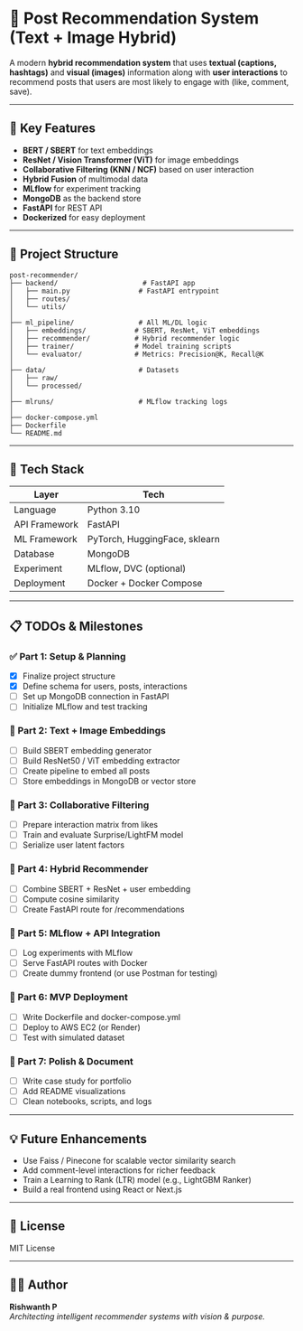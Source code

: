 # 📌 Post Recommendation System (Text + Image Hybrid)

A modern **hybrid recommendation system** that uses **textual (captions, hashtags)** and **visual (images)** information along with **user interactions** to recommend posts that users are most likely to engage with (like, comment, save).

---

## 🧠 Key Features

- **BERT / SBERT** for text embeddings
- **ResNet / Vision Transformer (ViT)** for image embeddings
- **Collaborative Filtering (KNN / NCF)** based on user interaction
- **Hybrid Fusion** of multimodal data
- **MLflow** for experiment tracking
- **MongoDB** as the backend store
- **FastAPI** for REST API
- **Dockerized** for easy deployment

---

## 📁 Project Structure

```
post-recommender/
├── backend/                     # FastAPI app
│   ├── main.py                 # FastAPI entrypoint
│   ├── routes/
│   └── utils/
│
├── ml_pipeline/                # All ML/DL logic
│   ├── embeddings/            # SBERT, ResNet, ViT embeddings
│   ├── recommender/           # Hybrid recommender logic
│   ├── trainer/               # Model training scripts
│   └── evaluator/             # Metrics: Precision@K, Recall@K
│
├── data/                       # Datasets
│   ├── raw/
│   └── processed/
│
├── mlruns/                     # MLflow tracking logs
│
├── docker-compose.yml
├── Dockerfile
└── README.md
```

---

## 🚀 Tech Stack

| Layer         | Tech                          |
|---------------|-------------------------------|
| Language      | Python 3.10                   |
| API Framework | FastAPI                       |
| ML Framework  | PyTorch, HuggingFace, sklearn |
| Database      | MongoDB                       |
| Experiment    | MLflow, DVC (optional)        |
| Deployment    | Docker + Docker Compose       |

---

## 📋 TODOs & Milestones

### ✅ Part 1: Setup & Planning
- [x] Finalize project structure
- [x] Define schema for users, posts, interactions
- [ ] Set up MongoDB connection in FastAPI
- [ ] Initialize MLflow and test tracking

### 🚧 Part 2: Text + Image Embeddings
- [ ] Build SBERT embedding generator
- [ ] Build ResNet50 / ViT embedding extractor
- [ ] Create pipeline to embed all posts
- [ ] Store embeddings in MongoDB or vector store

### 🚧 Part 3: Collaborative Filtering
- [ ] Prepare interaction matrix from likes
- [ ] Train and evaluate Surprise/LightFM model
- [ ] Serialize user latent factors

### 🚧 Part 4: Hybrid Recommender
- [ ] Combine SBERT + ResNet + user embedding
- [ ] Compute cosine similarity
- [ ] Create FastAPI route for /recommendations

### 🚧 Part 5: MLflow + API Integration
- [ ] Log experiments with MLflow
- [ ] Serve FastAPI routes with Docker
- [ ] Create dummy frontend (or use Postman for testing)

### 🚧 Part 6: MVP Deployment
- [ ] Write Dockerfile and docker-compose.yml
- [ ] Deploy to AWS EC2 (or Render)
- [ ] Test with simulated dataset

### 🚧 Part 7: Polish & Document
- [ ] Write case study for portfolio
- [ ] Add README visualizations
- [ ] Clean notebooks, scripts, and logs

---

## 💡 Future Enhancements
- Use Faiss / Pinecone for scalable vector similarity search
- Add comment-level interactions for richer feedback
- Train a Learning to Rank (LTR) model (e.g., LightGBM Ranker)
- Build a real frontend using React or Next.js

---

## 📜 License
MIT License

---

## 🧑‍💻 Author
**Rishwanth P**  
_Architecting intelligent recommender systems with vision & purpose._
